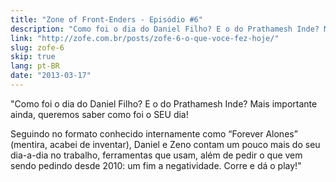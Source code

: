 ```yaml
---
title: "Zone of Front-Enders - Episódio #6"
description: "Como foi o dia do Daniel Filho? E o do Prathamesh Inde? Mais importante ainda, queremos saber como foi o SEU dia! Seguindo no formato conhecido internamente como “Forever Alones” (mentira, acabei de inventar), Daniel e Zeno contam um pouco mais do seu dia-a-dia no trabalho, ferramentas que usam, além de pedir o que vem sendo pedindo desde 2010: um fim a negatividade. Corre e dá o play!"
link: "http://zofe.com.br/posts/zofe-6-o-que-voce-fez-hoje/"
slug: zofe-6
skip: true
lang: pt-BR
date: "2013-03-17"
---
```


"Como foi o dia do Daniel Filho? E o do Prathamesh Inde? Mais importante ainda, queremos saber como foi o SEU dia!

Seguindo no formato conhecido internamente como “Forever Alones” (mentira, acabei de inventar), Daniel e Zeno contam um pouco mais do seu dia-a-dia no trabalho, ferramentas que usam, além de pedir o que vem sendo pedindo desde 2010: um fim a negatividade. Corre e dá o play!"
